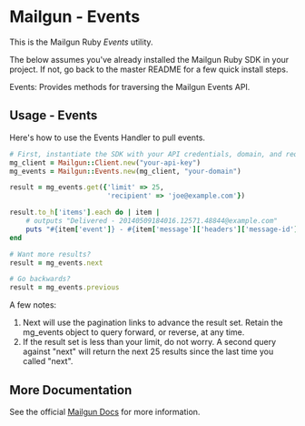 Mailgun - Events
====================

This is the Mailgun Ruby *Events* utility.

The below assumes you've already installed the Mailgun Ruby SDK in your project.
If not, go back to the master README for a few quick install steps.

Events: Provides methods for traversing the Mailgun Events API.


Usage - Events
-----------------------------------------------------
Here's how to use the Events Handler to pull events.

```ruby
# First, instantiate the SDK with your API credentials, domain, and required parameters for example.
mg_client = Mailgun::Client.new("your-api-key")
mg_events = Mailgun::Events.new(mg_client, "your-domain")

result = mg_events.get({'limit' => 25,
                        'recipient' => 'joe@example.com'})

result.to_h['items'].each do | item |
    # outputs "Delivered - 20140509184016.12571.48844@example.com"
    puts "#{item['event']} - #{item['message']['headers']['message-id']}"
end

# Want more results?
result = mg_events.next

# Go backwards?
result = mg_events.previous
```

A few notes:
1. Next will use the pagination links to advance the result set.
Retain the mg_events object to query forward, or reverse, at any time.
2. If the result set is less than your limit, do not worry. A
second query against "next" will return the next 25 results since the
last time you called "next".

More Documentation
------------------
See the official [Mailgun Docs](http://documentation.mailgun.com/api-sending.html)
for more information.
